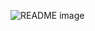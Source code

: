 <picture> <source media="(prefers-color-scheme: dark)" srcset="https://i.imgur.com/U9XgQeE.png"> <source media="(prefers-color-scheme: light)" srcset="https://i.imgur.com/U9XgQeE.png"> <img alt="README image" src="https://i.imgur.com/U9XgQeE.png"> </picture>
